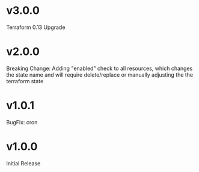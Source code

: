 # v3.0.0
Terraform 0.13 Upgrade

# v2.0.0

Breaking Change: Adding "enabled" check to all resources, which changes the state name and will require delete/replace or manually adjusting the the terraform state

# v1.0.1

BugFix: cron

# v1.0.0

Initial Release
